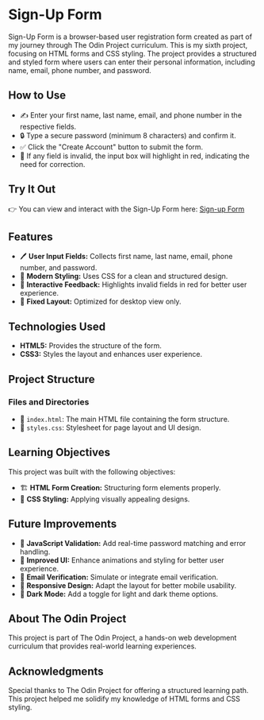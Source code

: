 # Sign-Up Form

Sign-Up Form is a browser-based user registration form created as part of my journey through The Odin Project curriculum. This is my sixth project, focusing on HTML forms and CSS styling. The project provides a structured and styled form where users can enter their personal information, including name, email, phone number, and password.

## How to Use

- ✍️ Enter your first name, last name, email, and phone number in the respective fields.
- 🔒 Type a secure password (minimum 8 characters) and confirm it.
- ✅ Click the "Create Account" button to submit the form.
- 🚨 If any field is invalid, the input box will highlight in red, indicating the need for correction.

## Try It Out

👉 You can view and interact with the Sign-Up Form here: [Sign-up Form](https://kyusuku.github.io/sign-up-form/) 

## Features

- 🖊️ **User Input Fields:** Collects first name, last name, email, phone number, and password.
- 🎨 **Modern Styling:** Uses CSS for a clean and structured design.
- 🔄 **Interactive Feedback:** Highlights invalid fields in red for better user experience.
- 📏 **Fixed Layout:** Optimized for desktop view only.

## Technologies Used

- **HTML5:** Provides the structure of the form.
- **CSS3:** Styles the layout and enhances user experience.

## Project Structure

### Files and Directories

- 📄 `index.html`: The main HTML file containing the form structure.
- 🎨 `styles.css`: Stylesheet for page layout and UI design.

## Learning Objectives

This project was built with the following objectives:

- 🏗 **HTML Form Creation:** Structuring form elements properly.
- 🎨 **CSS Styling:** Applying visually appealing designs.

## Future Improvements

- 🔄 **JavaScript Validation:** Add real-time password matching and error handling.
- 🎨 **Improved UI:** Enhance animations and styling for better user experience.
- 📧 **Email Verification:** Simulate or integrate email verification.
- 📱 **Responsive Design:** Adapt the layout for better mobile usability.
- 🌈 **Dark Mode:** Add a toggle for light and dark theme options.

## About The Odin Project

This project is part of The Odin Project, a hands-on web development curriculum that provides real-world learning experiences.

## Acknowledgments

Special thanks to The Odin Project for offering a structured learning path. This project helped me solidify my knowledge of HTML forms and CSS styling.
